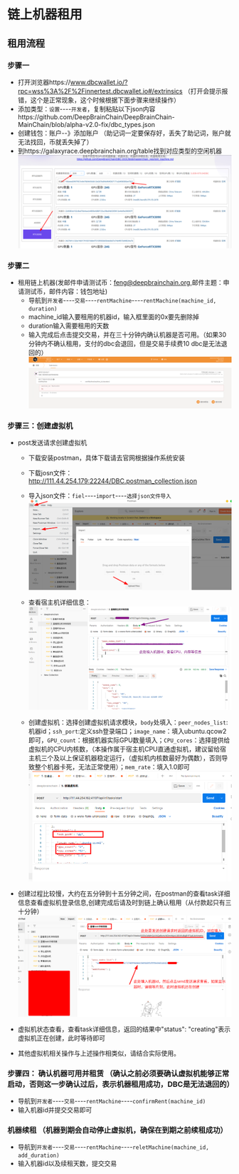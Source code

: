 # 链上机器租用
## 租用流程

### 步骤一
+ 打开浏览器https://www.dbcwallet.io/?rpc=wss%3A%2F%2Finnertest.dbcwallet.io#/extrinsics （打开会提示报错，这个是正常现象，这个时候根据下面步骤来继续操作）
+ 添加类型：`设置`----`开发者`，复制粘贴以下json内容https://github.com/DeepBrainChain/DeepBrainChain-MainChain/blob/alpha-v2.0-fix/dbc_types.json
+ 创建钱包：账户--》添加账户 （助记词一定要保存好，丢失了助记词，账户就无法找回，币就丢失掉了）
+ 到https://galaxyrace.deepbrainchain.org/table找到对应类型的空闲机器
![find_machine](bonding_machine.assets/find_machine)
### 步骤二
+ 租用链上机器(发邮件申请测试币：feng@deepbrainchain.org,邮件主题：申请测试币，邮件内容：钱包地址)
  + 导航到`开发者`----`交易`----`rentMachine`----`rentMachine(machine_id, duration)`
   + machine_id输入要租用的机器id，输入框里面的0x要先删除掉
   + duration输入需要租用的天数
   + 输入完成后点击提交交易，并在三十分钟内确认机器是否可用。（如果30分钟内不确认租用，支付的dbc会退回，但是交易手续费10 dbc是无法退回的）
![](bonding_machine.assets/rent_machine.png)



### 步骤三：创建虚拟机
+ post发送请求创建虚拟机
  + 下载安装postman，具体下载请去官网根据操作系统安装
  + 下载josn文件：http://111.44.254.179:22244/DBC.postman_collection.json
  + 导入json文件：`fiel`----`import`----`选择json文件导入`
  ![import](bonding_machine.assets/import_file.png)
  
  
  + 查看宿主机详细信息：
  ![machine_info](bonding_machine.assets/postman_machine.png)
  
  
  + 创建虚拟机：选择创建虚拟机请求模块，`body`处填入：`peer_nodes_list`:机器id；`ssh_port`:定义ssh登录端口；`image_name`：填入ubuntu.qcow2即可，`GPU_count`：根据机器实际GPU数量填入；`CPU_cores`：选择提供给虚拟机的CPU内核数，（本操作属于宿主机CPU直通虚拟机，建议留给宿主机三个及以上保证机器稳定运行，（虚拟机内核数最好为偶数），否则导致整个机器卡死，无法正常使用）；`mem_rate`：填入1.0即可
  ![creat](bonding_machine.assets/creat_vm.png)
  
  
+ 创建过程比较慢，大约在五分钟到十五分钟之间，在postman的查看task详细信息查看虚拟机登录信息,创建完成后请及时到链上确认租用（从付款起只有三十分钟）
![task](bonding_machine.assets/see_task.png)

+ 虚拟机状态查看，查看task详细信息，返回的结果中"status": "creating"表示虚拟机正在创建，此时等待即可
+ 其他虚拟机相关操作与上述操作相类似，请结合实际使用。


### 步骤四： 确认机器可用并租赁 （确认之前必须要确认虚拟机能够正常启动，否则这一步确认过后，表示机器租用成功，DBC是无法退回的）
  + 导航到`开发者`----`交易`----`rentMachine`----`confirmRent(machine_id)`
  + 输入机器id并提交交易即可

### 机器续租 （机器到期会自动停止虚拟机，确保在到期之前续租成功）
  + 导航到`开发者`----`交易`----`rentMachine`----`reletMachine(machine_id, add_duration)`
  + 输入机器id以及续租天数，提交交易
